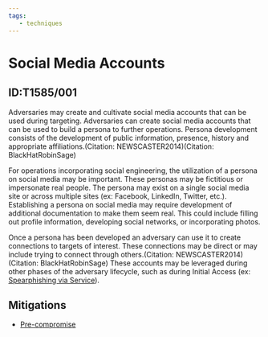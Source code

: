 ```yaml
---
tags:
   - techniques
---
```

# Social Media Accounts
## ID:T1585/001
Adversaries may create and cultivate social media accounts that can be used during targeting. Adversaries can create social media accounts that can be used to build a persona to further operations. Persona development consists of the development of public information, presence, history and appropriate affiliations.(Citation: NEWSCASTER2014)(Citation: BlackHatRobinSage)

For operations incorporating social engineering, the utilization of a persona on social media may be important. These personas may be fictitious or impersonate real people. The persona may exist on a single social media site or across multiple sites (ex: Facebook, LinkedIn, Twitter, etc.). Establishing a persona  on social media may require development of additional documentation to make them seem real. This could include filling out profile information, developing social networks, or incorporating photos. 

Once a persona has been developed an adversary can use it to create connections to targets of interest. These connections may be direct or may include trying to connect through others.(Citation: NEWSCASTER2014)(Citation: BlackHatRobinSage) These accounts may be leveraged during other phases of the adversary lifecycle, such as during Initial Access (ex: [Spearphishing via Service](/mitre/techniques/T1566/003)).
## Mitigations
* [Pre-compromise](/mitre/mitigations/M1056)

